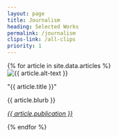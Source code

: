 ```yaml
---
layout: page
title: Journalism
heading: Selected Works
permalink: /journalism
clips-link: /all-clips
priority: 1
---
```


<div class="article-box pad-top">
  {% for article in site.data.articles %}
    <div class="article">
      <img class="article-image" src="{{ article.image }}" alt="{{ article.alt-text }}"/>
      <div class="article-text">
        <p><span class="article-highlight article-title"> "{{ article.title }}" </span></p>
        <p><span class="article-highlight"> {{ article.blurb }} </span></p>
        <p><span class="article-highlight"><i><a href="{{ article.link }}"> {{ article.publication }} </a></i></span></p>
      </div>
    </div>
  {% endfor %}
</div>

<br/>
<div class="push-right">
  <p>
    <!-- 
    <a href="{{ page.clips-link }}">See all clips here.</a> 
    -->
  </p>
</div>
